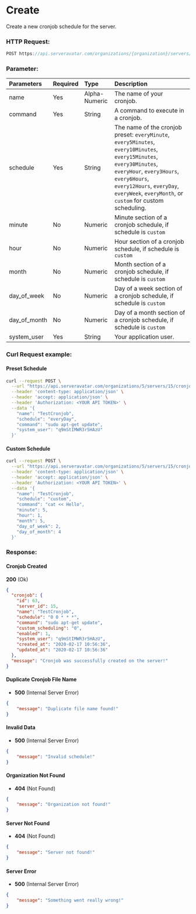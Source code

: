 # Create

Create a new cronjob schedule for the server.

### HTTP Request:

```js
POST https://api.serveravatar.com/organizations/{organization}/servers/{server}/cronjobs
```

### Parameter:

| Parameters     | Required | Type      | Description      |
|:------------- |:------------- |:--------------|:----------------- |
| name | Yes | Alpha-Numeric | The name of your cronjob. |
| command | Yes | String | A command to execute in a cronjob. |
| schedule | Yes | String | The name of the cronjob preset: `everyMinute`, `every5Minutes`, `every10Minutes`, `every15Minutes`, `every30Minutes`, `everyHour`, `every3Hours`, `every6Hours`, `every12Hours`, `everyDay`, `everyWeek`, `everyMonth`, or `custom` for custom scheduling. |
| minute | No | Numeric | Minute section of a cronjob schedule, if schedule is `custom` |
| hour | No | Numeric | Hour section of a cronjob schedule, if schedule is `custom` |
| month | No | Numeric | Month section of a cronjob schedule, if schedule is `custom` |
| day_of_week | No | Numeric | Day of a week section of a cronjob schedule, if schedule is `custom` |
| day_of_month | No | Numeric | Day of a month section of a cronjob schedule, if schedule is `custom` |
| system_user | Yes | String | Your application user. |

### Curl Request example:

#### Preset Schedule
```sh
curl --request POST \
  --url "https://api.serveravatar.com/organizations/5/servers/15/cronjobs" \
  --header 'content-type: application/json' \
  --header 'accept: application/json' \
  --header 'Authorization: <YOUR API TOKEN>' \
  --data '{
    "name": "TestCronjob",
    "schedule": "everyDay",
    "command": "sudo apt-get update",
    "system_user": "q9mStIMWR3r5HAzU"
  }'
```

#### Custom Schedule
```sh
curl --request POST \
  --url "https://api.serveravatar.com/organizations/5/servers/15/cronjobs" \
  --header 'content-type: application/json' \
  --header 'accept: application/json' \
  --header 'Authorization: <YOUR API TOKEN>' \
  --data '{
    "name": "TestCronjob",
    "schedule": "custom",
    "command": "cat << Hello",
    "minute": 5,
    "hour": 1,
    "month": 5,
    "day_of_week": 2,
    "day_of_month": 4
  }'
```

### Response:

#### Cronjob Created
**200** (Ok)

```json
{
  "cronjob": {
    "id": 63,
    "server_id": 15,
    "name": "TestCronjob",
    "schedule": "0 0 * * *",
    "command": "sudo apt-get update",
    "custom_scheduling": "0",
    "enabled": 1,
    "system_user": "q9mStIMWR3r5HAzU",
    "created_at": "2020-02-17 10:56:36",
    "updated_at": "2020-02-17 10:56:36"
  },
  "message": "Cronjob was successfully created on the server!"
}
```

#### Duplicate Cronjob File Name
- __500__ (Internal Server Error)
```json
{
    "message": "Duplicate file name found!"
}
```

#### Invalid Data
- __500__ (Internal Server Error)
```json
{
    "message": "Invalid schedule!"
}
```

#### Organization Not Found
- __404__ (Not Found)

```json
{
    "message": "Organization not found!"
}
```

#### Server Not Found
- __404__ (Not Found)

```json
{
    "message": "Server not found!"
}
```

#### Server Error
- __500__ (Internal Server Error)

```json
{
    "message": "Something went really wrong!"
}
```